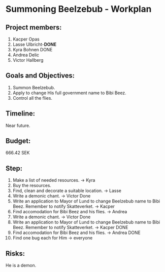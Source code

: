 # Summoning Beelzebub - Workplan

## Project members:
1. Kacper Opas
2. Lasse Ulbricht-**DONE**
3. Kyra Bohnen DONE
4. Andrea Delic
5. Victor Hallberg 

## Goals and Objectives:
1. Summon Beelzebub.
2. Apply to change His full government name to Bibi Beez.
2. Control all the flies.

## Timeline:
Near future.

## Budget:
666.42 SEK

## Step:
1. Make a list of needed resources. -> Kyra 
2. Buy the resources.
3. Find, clean and decorate a suitable location. -> Lasse
4. Write a demonic chant. -> Victor Done
5. Write an application to Mayor of Lund to change Beelzebub name to Bibi Beez. Remember to notify Skatteverket. -> Kacper
6. Find accomodation for Bibi Beez and his flies. -> Andrea
4. Write a demonic chant. -> Victor Done
5. Write an application to Mayor of Lund to change Beelzebub name to Bibi Beez. Remember to notify Skatteverket. -> Kacper DONE
6. Find accomodation for Bibi Beez and his flies. -> Andrea DONE
7. Find one bug each for Him -> everyone

## Risks:
He is a demon.
